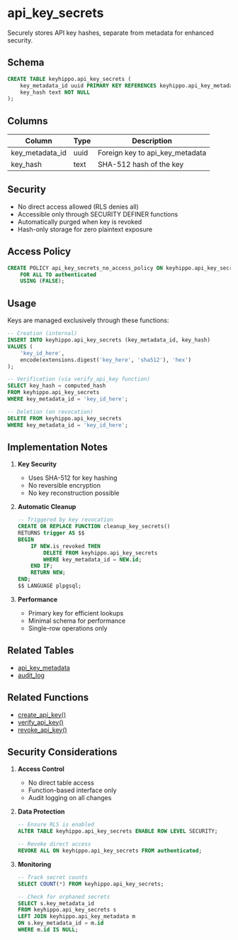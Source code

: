 # api_key_secrets

Securely stores API key hashes, separate from metadata for enhanced security.

## Schema

```sql
CREATE TABLE keyhippo.api_key_secrets (
    key_metadata_id uuid PRIMARY KEY REFERENCES keyhippo.api_key_metadata(id) ON DELETE CASCADE,
    key_hash text NOT NULL
);
```

## Columns

| Column | Type | Description |
|--------|------|-------------|
| key_metadata_id | uuid | Foreign key to api_key_metadata |
| key_hash | text | SHA-512 hash of the key |

## Security

- No direct access allowed (RLS denies all)
- Accessible only through SECURITY DEFINER functions
- Automatically purged when key is revoked
- Hash-only storage for zero plaintext exposure

## Access Policy

```sql
CREATE POLICY api_key_secrets_no_access_policy ON keyhippo.api_key_secrets
    FOR ALL TO authenticated
    USING (FALSE);
```

## Usage

Keys are managed exclusively through these functions:

```sql
-- Creation (internal)
INSERT INTO keyhippo.api_key_secrets (key_metadata_id, key_hash)
VALUES (
    'key_id_here',
    encode(extensions.digest('key_here', 'sha512'), 'hex')
);

-- Verification (via verify_api_key function)
SELECT key_hash = computed_hash
FROM keyhippo.api_key_secrets
WHERE key_metadata_id = 'key_id_here';

-- Deletion (on revocation)
DELETE FROM keyhippo.api_key_secrets
WHERE key_metadata_id = 'key_id_here';
```

## Implementation Notes

1. **Key Security**
   - Uses SHA-512 for key hashing
   - No reversible encryption
   - No key reconstruction possible

2. **Automatic Cleanup**
   ```sql
   -- Triggered by key revocation
   CREATE OR REPLACE FUNCTION cleanup_key_secrets()
   RETURNS trigger AS $$
   BEGIN
       IF NEW.is_revoked THEN
           DELETE FROM keyhippo.api_key_secrets
           WHERE key_metadata_id = NEW.id;
       END IF;
       RETURN NEW;
   END;
   $$ LANGUAGE plpgsql;
   ```

3. **Performance**
   - Primary key for efficient lookups
   - Minimal schema for performance
   - Single-row operations only

## Related Tables

- [api_key_metadata](api_key_metadata.md)
- [audit_log](audit_log.md)

## Related Functions

- [create_api_key()](../functions/create_api_key.md)
- [verify_api_key()](../functions/verify_api_key.md)
- [revoke_api_key()](../functions/revoke_api_key.md)

## Security Considerations

1. **Access Control**
   - No direct table access
   - Function-based interface only
   - Audit logging on all changes

2. **Data Protection**
   ```sql
   -- Ensure RLS is enabled
   ALTER TABLE keyhippo.api_key_secrets ENABLE ROW LEVEL SECURITY;

   -- Revoke direct access
   REVOKE ALL ON keyhippo.api_key_secrets FROM authenticated;
   ```

3. **Monitoring**
   ```sql
   -- Track secret counts
   SELECT COUNT(*) FROM keyhippo.api_key_secrets;

   -- Check for orphaned secrets
   SELECT s.key_metadata_id
   FROM keyhippo.api_key_secrets s
   LEFT JOIN keyhippo.api_key_metadata m 
   ON s.key_metadata_id = m.id
   WHERE m.id IS NULL;
   ```